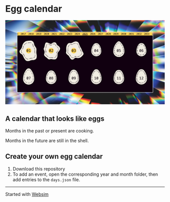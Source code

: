 # Egg calendar

![Screenshot](/screenshots/202503.jpg)

## A calendar that looks like eggs

Months in the past or present are cooking.

Months in the future are still in the shell.

## Create your own egg calendar

1. Download this repository
2. To add an event, open the corresponding year and month folder, then add entries to the `days.json` file.

---

Started with [Websim](websim.ai/@rileyjshaw/egg-calendar/)
